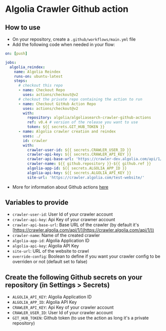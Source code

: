 # Algolia Crawler Github action

## How to use

- On your repository, create a `.github/workflows/main.yml` file
- Add the following code when needed in your flow:

```yaml
on: [push]

jobs:
  algolia_reindex:
    name: Algolia Reindex
    runs-on: ubuntu-latest
    steps:
      # checkout this repo
      - name: Checkout Repo
        uses: actions/checkout@v2
      # checkout the private repo containing the action to run
      - name: Checkout GitHub Action Repo
        uses: actions/checkout@v2
        with:
          repository: algolia/algoliasearch-crawler-github-actions 
          ref: v0.4 # version of the release you want to use
          token: ${{ secrets.GIT_HUB_TOKEN }}
      - name: Algolia crawler creation and reindex
        uses: ./
        id: crawler
        with:
          crawler-user-id: ${{ secrets.CRAWLER_USER_ID }}
          crawler-api-key: ${{ secrets.CRAWLER_API_KEY }}
          crawler-api-base-url: 'https://crawler-dev.algolia.com/api/1/'
          crawler-name: ${{ github.repository }}-${{ github.ref }}
          algolia-app-id: ${{ secrets.ALGOLIA_APP_ID }}
          algolia-api-key: ${{ secrets.ALGOLIA_API_KEY }}
          site-url: 'https://crawler.algolia.com/test-website/'
```

- More for information about Github actions [here](https://docs.github.com/en/actions)

## Variables to provide
- `crawler-user-id`: User Id of your crawler account
- `crawler-api-key`: Api Key of your crawner account
- `crawler-api-base-url`: Base URL of the crawler (by default it's [https://crawler.algolia.com/api/1/](https://crawler.algolia.com/api/1/))
- `crawler-name`: Name of the created crawler 
- `algolia-app-id`: Algolia Application ID 
- `algolia-api-key`: Algolia API Key
- `site-url`: URL of the website to crawl
- `override-config`: Boolean to define if you want your crawler config to be overriden or not (default set to false)

## Create the following Github secrets on your repository (in Settings > Secrets)
- `ALGOLIA_API_KEY`: Algolia Application ID 
- `ALGOLIA_APP_ID`: Algolia API Key
- `CRAWLER_API_KEY`: Api Key of your crawler account
- `CRAWLER_USER_ID`: User Id of your crawler account
- `GIT_HUB_TOKEN`: Github token (to use the action as long it's a private repository)
